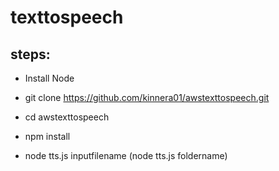# texttospeech

## steps:

* Install Node 

* git clone https://github.com/kinnera01/awstexttospeech.git
* cd awstexttospeech
* npm install
* node tts.js inputfilename (node tts.js foldername) 


